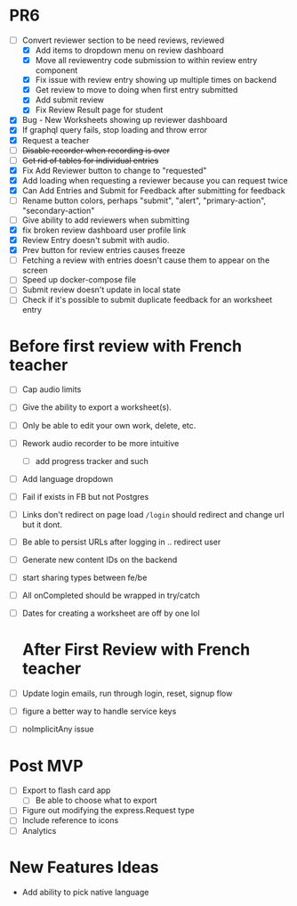 # PR6

- [ ] Convert reviewer section to be need reviews, reviewed
    - [x] Add items to dropdown menu on review dashboard
    - [x] Move all reviewentry code submission to within review entry component
    - [x] Fix issue with review entry showing up multiple times on backend
    - [x] Get review to move to doing when first entry submitted
    - [x] Add submit review
    - [x] Fix Review Result page for student
- [x] Bug - New Worksheets showing up reviewer dashboard
- [x] If graphql query fails, stop loading and throw error
- [x] Request a teacher
- [ ] ~~Disable recorder when recording is over~~
- [ ] ~~Get rid of tables for individual entries~~
- [x] Fix Add Reviewer button to change to "requested"
- [x] Add loading when requesting a reviewer because you can request twice
- [x] Can Add Entries and Submit for Feedback after submitting for feedback
- [ ] Rename button colors, perhaps "submit", "alert", "primary-action", "secondary-action"
- [ ] Give ability to add reviewers when submitting
- [x] fix broken review dashboard user profile link
- [x] Review Entry doesn't submit with audio. 
- [x] Prev button for review entries causes freeze
- [ ] Fetching a review with entries doesn't cause them to appear on the screen
- [ ] Speed up docker-compose file
- [ ] Submit review doesn't update in local state
- [ ] Check if it's possible to submit duplicate feedback for an worksheet entry

# Before first review with French teacher
- [ ] Cap audio limits
- [ ] Give the ability to export a worksheet(s).
- [ ] Only be able to edit your own work, delete, etc.
- [ ] Rework audio recorder to be more intuitive
    - [ ] add progress tracker and such
- [ ] Add language dropdown
- [ ] Fail if exists in FB but not Postgres
- [ ] Links don't redirect on page load `/login` should redirect and change url but it dont.
- [ ] Be able to persist URLs after logging in .. redirect user
- [ ] Generate new content IDs on the backend
- [ ] start sharing types between fe/be
- [ ] All onCompleted should be wrapped in try/catch
- [ ] Dates for creating a worksheet are off by one lol
  # After First Review with French teacher

- [ ] Update login emails, run through login, reset, signup flow
- [ ] figure a better way to handle service keys
- [ ] noImplicitAny issue
# Post MVP
- [ ] Export to flash card app
    - [ ] Be able to choose what to export
- [ ] Figure out modifying the express.Request type
- [ ] Include reference to icons
- [ ] Analytics
# New Features Ideas

- Add ability to pick native language
